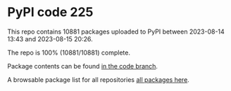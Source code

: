 # PyPI code 225

This repo contains 10881 packages uploaded to PyPI between 
2023-08-14 13:43 and 2023-08-15 20:26.

The repo is 100% (10881/10881) complete.

Package contents can be found [in the code branch](https://github.com/pypi-data/pypi-mirror-225/tree/code/packages).

A browsable package list for all repositories [all packages here](https://pypi-data.github.io/website/repositories/pypi-mirror-225).


